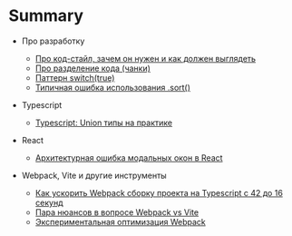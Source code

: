 # Summary

* Про разработку
  * [Про код-стайл, зачем он нужен и как должен выглядеть](./development/2024-01-17.md)
  * [Про разделение кода (чанки)](./development/2024-01-25.md)
  * [Паттерн switch(true)](./development/2024-01-27.md)
  * [Типичная ошибка использования .sort()](./development/2024-02-02.md)

* Typescript
  * [Typescript: Union типы на практике](./typescript/2024-01-19.md)

* React
  * [Архитектурная ошибка модальных окон в React](./react/2024-01-26.md)

* Webpack, Vite и другие инструменты
    * [Как ускорить Webpack сборку проекта на Typescript с 42 до 16 секунд](./webpack/2024-01-02.md)
    * [Пара нюансов в вопросе Webpack vs Vite](./webpack/2024-01-11.md)
    * [Экспериментальная оптимизация Webpack](./webpack/2024-01-12.md)
